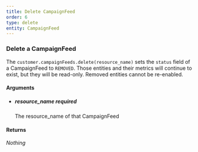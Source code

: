 ```yaml
---
title: Delete CampaignFeed 
order: 6
type: delete
entity: CampaignFeed 
---
```


### Delete a CampaignFeed 

The `customer.campaignFeeds.delete(resource_name)` sets the `status` field of a CampaignFeed to `REMOVED`. Those entities and their metrics will continue to exist, but they will be read-only. Removed entities cannot be re-enabled.


#### Arguments

-   ##### resource_name _required_
    The resource_name of that CampaignFeed


#### Returns

_Nothing_
